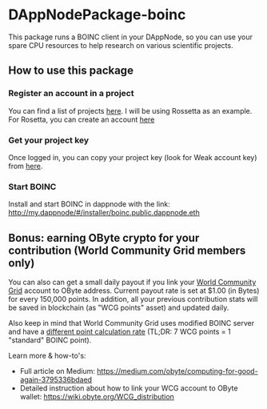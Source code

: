 # DAppNodePackage-boinc

This package runs a BOINC client in your DAppNode, so you can use your spare CPU resources to help research on various scientific projects.

## How to use this package

### Register an account in a project

You can find a list of projects [here](https://boinc.berkeley.edu/projects.php). I will be using Rossetta as an example.
For Rosetta, you can create an account [here](https://boinc.bakerlab.org/rosetta/create_account_form.php)

### Get your project key

Once logged in, you can copy your project key (look for Weak account key) from [here](https://boinc.bakerlab.org/rosetta/weak_auth.php).

### Start BOINC

Install and start BOINC in dappnode with the link: 
http://my.dappnode/#/installer/boinc.public.dappnode.eth

## Bonus: earning OByte crypto for your contribution (World Community Grid members only)

You can also can get a small daily payout if you link your [World Community Grid](https://worldcommunitygrid.org) account to OByte address. Current payout rate is set at $1.00 (in Bytes) for every 150,000 points. In addition, all your previous contribution stats will be saved in blockchain (as "WCG points" asset) and updated daily.

Also keep in mind that World Community Grid uses modified BOINC server and have a [different point calculation rate](https://www.worldcommunitygrid.org/help/viewTopic.do?shortName=points#177) (TL;DR: 7 WCG points = 1 "standard" BOINC point). 

Learn more & how-to's:
- Full article on Medium: https://medium.com/obyte/computing-for-good-again-3795336bdaed
- Detailed instruction about how to link your WCG account to OByte wallet: https://wiki.obyte.org/WCG_distribution
